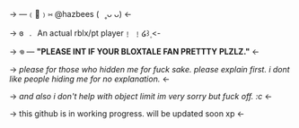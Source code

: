 -> —﹙🐾﹚⑅   @hazbees   (⠀˳ᴗ ᴗ) <-

-> ɞ⠀.⠀An actual rblx/pt player﹗ ﹗໒꒱۪ <-

 
-> 𖦹  — **"PLEASE INT IF YOUR BLOXTALE FAN PRETTTY PLZLZ."** <-


-> *please for those who hidden me for fuck sake. please explain first. i dont like people hiding me for no explanation.* <-

-> *and also i don't help with object limit im very sorry but fuck off. :c* <-

-> this github is in working progress. will be updated soon xp <-
